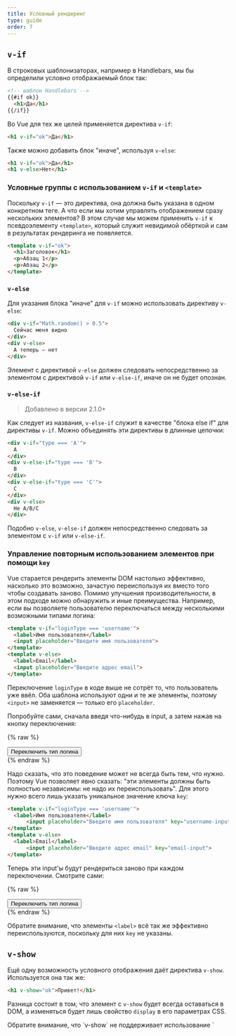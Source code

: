 ```yaml
---
title: Условный рендеринг
type: guide
order: 7
---
```


## `v-if`

В строковых шаблонизаторах, например в Handlebars, мы бы определили условно отображаемый блок так:

``` html
<!-- шаблон Handlebars -->
{{#if ok}}
  <h1>Да</h1>
{{/if}}
```

Во Vue для тех же целей применяется директива `v-if`:

``` html
<h1 v-if="ok">Да</h1>
```

Также можно добавить блок "иначе", используя `v-else`:

``` html
<h1 v-if="ok">Да</h1>
<h1 v-else>Нет</h1>
```

### Условные группы с использованием `v-if` и `<template>`

Поскольку `v-if` — это директива, она должна быть указана в одном конкретном теге. А что если мы хотим управлять отображением сразу нескольких элементов? В этом случае мы можем применить `v-if` к псевдоэлементу `<template>`, который служит невидимой обёрткой и сам в результатах рендеринга не появляется.

``` html
<template v-if="ok">
  <h1>Заголовок</h1>
  <p>Абзац 1</p>
  <p>Абзац 2</p>
</template>
```

### `v-else`

Для указания блока "иначе" для `v-if` можно использовать директиву `v-else`:

``` html
<div v-if="Math.random() > 0.5">
  Сейчас меня видно
</div>
<div v-else>
  А теперь — нет
</div>
```

Элемент с директивой `v-else` должен следовать непосредственно за элементом с директивой `v-if` или `v-else-if`, иначе он не будет опознан.

### `v-else-if`

> Добавлено в версии 2.1.0+

Как следует из названия, `v-else-if` служит в качестве "блока else if" для директивы `v-if`. Можно объединять эти директивы в длинные цепочки:

```html
<div v-if="type === 'A'">
  A
</div>
<div v-else-if="type === 'B'">
  B
</div>
<div v-else-if="type === 'C'">
  C
</div>
<div v-else>
  Не A/B/C
</div>
```

Подобно `v-else`, `v-else-if` должен непосредственно следовать за элементом с `v-if` или `v-else-if`.

### Управление повторным использованием элементов при помощи `key`

Vue старается рендерить элементы DOM настолько эффективно, насколько это возможно, зачастую переиспользуя их вместо того чтобы создавать заново. Помимо улучшения производительности, в этом подходе можно обнаружить и иные преимущества. Например, если вы позволяете пользователю переключаться между несколькими возможными типами логина:

``` html
<template v-if="loginType === 'username'">
  <label>Имя пользователя</label>
  <input placeholder="Введите имя пользователя">
</template>
<template v-else>
  <label>Email</label>
  <input placeholder="Введите адрес email">
</template>
```

Переключение `loginType` в коде выше не сотрёт то, что пользователь уже ввёл. Оба шаблона используют одни и те же элементы, поэтому `<input>` не заменяется — только его `placeholder`.

Попробуйте сами, сначала введя что-нибудь в input, а затем нажав на кнопку переключения:

{% raw %}
<div id="no-key-example" class="demo">
  <div>
    <template v-if="loginType === 'username'">
      <label>Имя пользователя</label>
      <input placeholder="Введите имя пользователя">
    </template>
    <template v-else>
      <label>Email</label>
      <input placeholder="Введите адрес email">
    </template>
  </div>
  <button @click="toggleLoginType">Переключить тип логина</button>
</div>
<script>
new Vue({
  el: '#no-key-example',
  data: {
    loginType: 'username'
  },
  methods: {
    toggleLoginType: function () {
      return this.loginType = this.loginType === 'username' ? 'email' : 'username'
    }
  }
})
</script>
{% endraw %}

Надо сказать, что это поведение может не всегда быть тем, что нужно. Поэтому Vue позволяет явно сказать: "эти элементы должны быть полностью независимы: не надо их переиспользовать". Для этого нужно всего лишь указать уникальное значение ключа `key`:

``` html
<template v-if="loginType === 'username'">
  <label>Имя пользователя</label>
      <input placeholder="Введите имя пользователя" key="username-input">
</template>
<template v-else>
  <label>Email</label>
      <input placeholder="Введите адрес email" key="email-input">
</template>
```

Теперь эти input'ы будут рендериться заново при каждом переключении. Смотрите сами:

{% raw %}
<div id="key-example" class="demo">
  <div>
    <template v-if="loginType === 'username'">
  <label>Имя пользователя</label>
      <input placeholder="Введите имя пользователя" key="username-input">
</template>
<template v-else>
  <label>Email</label>
      <input placeholder="Введите адрес email" key="email-input">
</template>
  </div>
  <button @click="toggleLoginType">Переключить тип логина</button>
</div>
<script>
new Vue({
  el: '#key-example',
  data: {
    loginType: 'username'
  },
  methods: {
    toggleLoginType: function () {
      return this.loginType = this.loginType === 'username' ? 'email' : 'username'
    }
  }
})
</script>
{% endraw %}

Обратите внимание, что элементы `<label>` всё так же эффективно переиспользуются, поскольку для них `key` не указаны.

## `v-show`

Ещё одну возможность условного отображения даёт директива `v-show`. Используется она так же:

``` html
<h1 v-show="ok">Привет!</h1>
```

Разница состоит в том, что элемент с `v-show` будет всегда оставаться в DOM, а изменяться будет лишь свойство `display` в его параметрах CSS.

<p class="tip">Обратите внимание, что `v-show` не поддерживает использование `<template>` и не работает с `v-else`.</p>

## `v-if` vs `v-show`

`v-if` производит "настоящий" условный рендеринг, удостоверяясь что подписчики событий и дочерние компоненты внутри блока должным образом уничтожаются и воссоздаются при изменении истинности управляющего условия.

`v-if` также **ленив**: если условие ложно на момент первоначального рендеринга, он не произведёт никаких действий — условный блок не будет отображён, пока условие впервые не станет истинным.

`v-show`, напротив, куда проще: элемент всегда присутствует в DOM, и только CSS-свойство переключается в зависимости от значения выражения.

В целом у `v-if` выше стоимость переключения, а у `v-show` выше стоимость первичного рендеринга. Так что если вы предполагаете, что переключения будут частыми, используйте `v-show`, если же редкими или вовсе маловероятными — `v-if`.

## `v-if` вместе с `v-for`

При совместном использовании `v-if` и `v-for`, `v-for` имеет более высокий приоритет. Подробности на странице <a href="../guide/list.html#v-for-и-v-if">рендеринга списков</a>.
